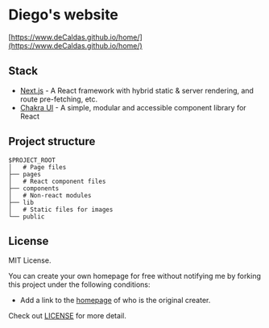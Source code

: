 # Diego's website

[https://www.deCaldas.github.io/home/](https://www.deCaldas.github.io/home/)

## Stack

- [Next.js](https://nextjs.org/) - A React framework with hybrid static & server rendering, and route pre-fetching, etc.
- [Chakra UI](https://chakra-ui.com/) - A simple, modular and accessible component library for React

## Project structure

```
$PROJECT_ROOT
│   # Page files
├── pages
│   # React component files
├── components
│   # Non-react modules
├── lib
│   # Static files for images
└── public
```

## License

MIT License.

You can create your own homepage for free without notifying me by forking this project under the following conditions:

- Add a link to the [homepage](https://www.decaldas.github.io/home/) of who is the original creater.

Check out [LICENSE](./LICENSE) for more detail.
